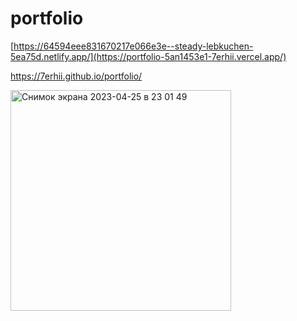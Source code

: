 # portfolio
[https://64594eee831670217e066e3e--steady-lebkuchen-5ea75d.netlify.app/](https://portfolio-5an1453e1-7erhii.vercel.app/)


https://7erhii.github.io/portfolio/

<img width="353" alt="Снимок экрана 2023-04-25 в 23 01 49" src="https://user-images.githubusercontent.com/107697233/234389833-8a4c3c9d-97aa-4ba8-a2b9-e12addf64dc2.png">
